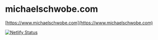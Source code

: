 # michaelschwobe.com

[https://www.michaelschwobe.com](https://www.michaelschwobe.com)

[![Netlify Status](https://api.netlify.com/api/v1/badges/cb92681f-bb48-4ce9-a7d9-68810e028089/deploy-status)](https://app.netlify.com/sites/michaelschwobe/deploys)
